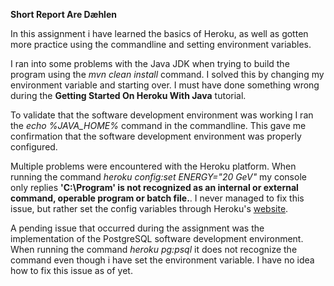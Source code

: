 **Short Report Are Dæhlen**

In this assignment i have learned the basics of Heroku, as well as gotten more practice using the commandline and setting environment variables.

I ran into some problems with the Java JDK when trying to build the program using the *mvn clean install* command. I solved this by changing my environment variable and starting over. I must have done something wrong during the **Getting Started On Heroku With Java** tutorial.

To validate that the software development environment was working I ran the *echo %JAVA_HOME%* command in the commandline. This gave me confirmation that the software development environment was properly configured.

Multiple problems were encountered with the Heroku platform. When running the command *heroku config:set ENERGY="20 GeV"* my console only replies **'C:\Program' is not recognized as an internal or external command, operable program or batch file.**. I never managed to fix this issue, but rather set the config variables through Heroku's [website](https://dashboard.heroku.com/apps/).

A pending issue that occurred during the assignment was the implementation of the PostgreSQL software development environment. When running the command *heroku pg:psql* it does not recognize the command even though i have set the environment variable. I have no idea how to fix this issue as of yet.
